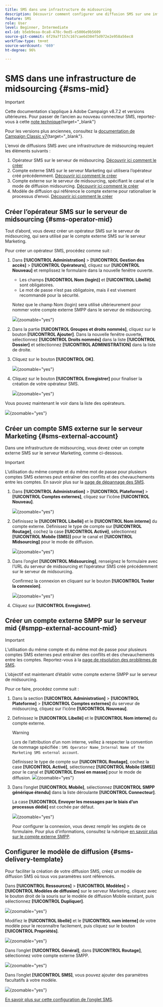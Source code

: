 ```yaml
---
title: SMS dans une infrastructure de midsourcing
description: Découvrir comment configurer une diffusion SMS sur une infrastructure de midsourcing
feature: SMS
role: User
level: Beginner, Intermediate
exl-id: b5eb9eaa-0ca8-478c-9ed5-e5006e9b5609
source-git-commit: 6f29a7f157c167cae6d304f5d972e2e958a56ec8
workflow-type: tm+mt
source-wordcount: '669'
ht-degree: 96%

---
```


# SMS dans une infrastructure de midsourcing {#sms-mid}

>[!IMPORTANT]
>
>Cette documentation s’applique à Adobe Campaign v8.7.2 et versions ultérieures. Pour passer de l’ancien au nouveau connecteur SMS, reportez-vous à cette [note technique](https://experienceleague.adobe.com/docs/campaign/technotes-ac/tn-new/sms-migration){target="_blank"}
>
>Pour les versions plus anciennes, consultez la [documentation de Campaign Classic v7](https://experienceleague.adobe.com/fr/docs/campaign-classic/using/sending-messages/sending-messages-on-mobiles/sms-set-up/sms-set-up){target="_blank"}.

L’envoi de diffusions SMS avec une infrastructure de midsourcing requiert les éléments suivants :

1. Opérateur SMS sur le serveur de midsourcing. [Découvrir ici comment le créer](#sms-operator-mid)
1. Compte externe SMS sur le serveur Marketing qui utilisera l’opérateur créé précédemment. [Découvrir ici comment le créer](#sms-external-account)
1. Compte externe sur le serveur de midsourcing, spécifiant le canal et le mode de diffusion midsourcing. [Découvrir ici comment le créer](#smpp-external-account-mid)
1. Modèle de diffusion qui référence le compte externe pour rationaliser le processus d’envoi. [Découvrir ici comment le créer](#sms-delivery-template)

## Créer l’opérateur SMS sur le serveur de midsourcing {#sms-operator-mid}

Tout d’abord, vous devez créer un opérateur SMS sur le serveur de midsourcing, qui sera utilisé par le compte externe SMS sur le serveur Marketing.

Pour créer un opérateur SMS, procédez comme suit :

1. Dans **[!UICONTROL Administration]** > **[!UICONTROL Gestion des accès]** > **[!UICONTROL Opérateurs]**, cliquez sur **[!UICONTROL Nouveau]** et remplissez le formulaire dans la nouvelle fenêtre ouverte.

   * Les champs **[!UICONTROL Nom (login)]** et **[!UICONTROL Libellé]** sont obligatoires.
   * Le mot de passe n’est pas obligatoire, mais il est vivement recommandé pour la sécurité.

   Notez que le champ Nom (login) sera utilisé ultérieurement pour nommer votre compte externe SMPP dans le serveur de midsourcing.

   ![](assets/smsoperator_mid.png){zoomable="yes"}

1. Dans la partie **[!UICONTROL Groupes et droits nommés]**, cliquez sur le bouton **[!UICONTROL Ajouter]**.
Dans la nouvelle fenêtre ouverte, sélectionnez **[!UICONTROL Droits nommés]** dans la liste **[!UICONTROL Dossier]** et sélectionnez **[!UICONTROL ADMINISTRATION]** dans la liste de droite.

1. Cliquez sur le bouton **[!UICONTROL OK]**.

   ![](assets/smsoperator_rights.png){zoomable="yes"}

1. Cliquez sur le bouton **[!UICONTROL Enregistrer]** pour finaliser la création de votre opérateur SMS.

   ![](assets/smsoperator_save.png){zoomable="yes"}

Vous pouvez maintenant le voir dans la liste des opérateurs.

![](assets/smsoperator_list.png){zoomable="yes"}

## Créer un compte SMS externe sur le serveur Marketing {#sms-external-account}

Dans une infrastructure de midsourcing, vous devez créer un compte externe SMS sur le serveur Marketing, comme ci-dessous.

>[!IMPORTANT]
>
>L’utilisation du même compte et du même mot de passe pour plusieurs comptes SMS externes peut entraîner des conflits et des chevauchements entre les comptes. En savoir plus sur la [page de dépannage des SMS](smpp-connection.md#sms-troubleshooting).

1. Dans **[!UICONTROL Administration]** > **[!UICONTROL Plateforme]** > **[!UICONTROL Comptes externes]**, cliquez sur l’icône **[!UICONTROL Nouveau]**.

   ![](assets/sms_extaccount.png){zoomable="yes"}

1. Définissez le **[!UICONTROL Libellé]** et le **[!UICONTROL Nom interne]** du compte externe. Définissez le type de compte sur **[!UICONTROL Routage]**, cochez la case **[!UICONTROL Activé]**, sélectionnez **[!UICONTROL Mobile (SMS)]** pour le canal et **[!UICONTROL Midsourcing]** pour le mode de diffusion.

   ![](assets/mid_smsextaccount.png){zoomable="yes"}

1. Dans l’onglet **[!UICONTROL Midsourcing]**, renseignez le formulaire avec l’URL du serveur de midsourcing et l’opérateur SMS créé précédemment sur le serveur de midsourcing.

   Confirmez la connexion en cliquant sur le bouton **[!UICONTROL Tester la connexion]**.

   ![](assets/midtab_smsextaccount.png){zoomable="yes"}

1. Cliquez sur **[!UICONTROL Enregistrer]**.

## Créer un compte externe SMPP sur le serveur mid {#smpp-external-account-mid}

>[!IMPORTANT]
>
>L’utilisation du même compte et du même mot de passe pour plusieurs comptes SMS externes peut entraîner des conflits et des chevauchements entre les comptes. Reportez-vous à la [page de résolution des problèmes de SMS](smpp-connection.md#sms-troubleshooting).

L’objectif est maintenant d’établir votre compte externe SMPP sur le serveur de midsourcing.

Pour ce faire, procédez comme suit :

1. Dans la section **[!UICONTROL Administration]** > **[!UICONTROL Plateforme]** > **[!UICONTROL Comptes externes]** du serveur de midsourcing, cliquez sur l’icône **[!UICONTROL Nouveau]**.

1. Définissez le **[!UICONTROL Libellé]** et le **[!UICONTROL Nom interne]** du compte externe.

   >[!WARNING]
   >
   >Lors de l’attribution d’un nom interne, veillez à respecter la convention de nommage spécifiée : `SMS Operator Name_Internal Name of the Marketing SMS external account`.
   >

   Définissez le type de compte sur **[!UICONTROL Routage]**, cochez la case **[!UICONTROL Activé]**, sélectionnez **[!UICONTROL Mobile (SMS)]** pour le canal et **[!UICONTROL Envoi en masse]** pour le mode de diffusion.
   ![](assets/mid_extaccount.png){zoomable="yes"}

1. Dans l’onglet **[!UICONTROL Mobile]**, sélectionnez **[!UICONTROL SMPP générique étendu]** dans la liste déroulante **[!UICONTROL Connecteur]**.

   La case **[!UICONTROL Envoyer les messages par le biais d’un processus dédié]** est cochée par défaut.

   ![](assets/sms_extaccount_connector.png){zoomable="yes"}

   Pour configurer la connexion, vous devez remplir les onglets de ce formulaire. Pour plus d’informations, consultez la rubrique [en savoir plus sur le compte externe SMPP](smpp-external-account.md#smpp-connection-settings).

## Configurer le modèle de diffusion {#sms-delivery-template}

Pour faciliter la création de votre diffusion SMS, créez un modèle de diffusion SMS où tous vos paramètres sont référencés.

Dans **[!UICONTROL Ressources]** > **[!UICONTROL Modèles]** > **[!UICONTROL Modèles de diffusion]** sur le serveur Marketing, cliquez avec le bouton droit de la souris sur le modèle de diffusion Mobile existant, puis sélectionnez **[!UICONTROL Dupliquer]**.

![](assets/sms_template_duplicate.png){zoomable="yes"}

Modifiez le **[!UICONTROL libellé]** et le **[!UICONTROL nom interne]** de votre modèle pour le reconnaître facilement, puis cliquez sur le bouton **[!UICONTROL Propriétés]**.

![](assets/sms_template_name.png){zoomable="yes"}

Dans l’onglet **[!UICONTROL Général]**, dans **[!UICONTROL Routage]**, sélectionnez votre compte externe SMPP.

![](assets/mid_template.png){zoomable="yes"}

Dans l’onglet **[!UICONTROL SMS]**, vous pouvez ajouter des paramètres facultatifs à votre modèle.

![](assets/sms_template_properties.png){zoomable="yes"}

[En savoir plus sur cette configuration de l’onglet SMS](sms-delivery-settings.md).
